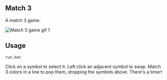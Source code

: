 ## Match 3
A match 3 game.

![Match 3 game gif 1](assets/chess.gif?raw=true "Match 3 gif")

## Usage
`run.bat`

Click on a symbol to select it.  Left click an adjacent symbol to swap.
Match 3 colors in a line to pop them, dropping the symbols above.
There's a timer!

